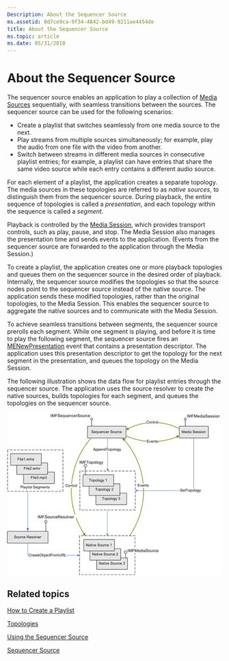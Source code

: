 ```yaml
---
Description: About the Sequencer Source
ms.assetid: 0d7ce9ca-9f34-4842-bd49-9211ae4454de
title: About the Sequencer Source
ms.topic: article
ms.date: 05/31/2018
---
```


# About the Sequencer Source

The sequencer source enables an application to play a collection of [Media Sources](media-sources.md) sequentially, with seamless transitions between the sources. The sequencer source can be used for the following scenarios:

-   Create a playlist that switches seamlessly from one media source to the next.
-   Play streams from multiple sources simultaneously; for example, play the audio from one file with the video from another.
-   Switch between streams in different media sources in consecutive playlist entries; for example, a playlist can have entries that share the same video source while each entry contains a different audio source.

For each element of a playlist, the application creates a separate topology. The media sources in these topologies are referred to as *native sources*, to distinguish them from the sequencer source. During playback, the entire sequence of topologies is called a *presentation*, and each topology within the sequence is called a *segment*.

Playback is controlled by the [Media Session](media-session.md), which provides transport controls, such as play, pause, and stop. The Media Session also manages the presentation time and sends events to the application. (Events from the sequencer source are forwarded to the application through the Media Session.)

To create a playlist, the application creates one or more playback topologies and queues them on the sequencer source in the desired order of playback. Internally, the sequencer source modifies the topologies so that the source nodes point to the sequencer source instead of the native source. The application sends these modified topologies, rather than the original topologies, to the Media Session. This enables the sequencer source to aggregate the native sources and to communicate with the Media Session.

To achieve seamless transitions between segments, the sequencer source prerolls each segment. While one segment is playing, and before it is time to play the following segment, the sequencer source fires an [MENewPresentation](menewpresentation.md) event that contains a presentation descriptor. The application uses this presentation descriptor to get the topology for the next segment in the presentation, and queues the topology on the Media Session.

The following illustration shows the data flow for playlist entries through the sequencer source. The application uses the source resolver to create the native sources, builds topologies for each segment, and queues the topologies on the sequencer source.

![diagram showing data flow from imfmediasession, imfsequencersource, and playlist segments leading to imfmediasource](images/dbf41a05-d8cc-4502-9cd3-74e5d1ce04a0.gif)

## Related topics

<dl> <dt>

[How to Create a Playlist](how-to-create-a-playlist.md)
</dt> <dt>

[Topologies](topologies.md)
</dt> <dt>

[Using the Sequencer Source](using-the-sequencer-source.md)
</dt> <dt>

[Sequencer Source](sequencer-source.md)
</dt> </dl>

 

 



